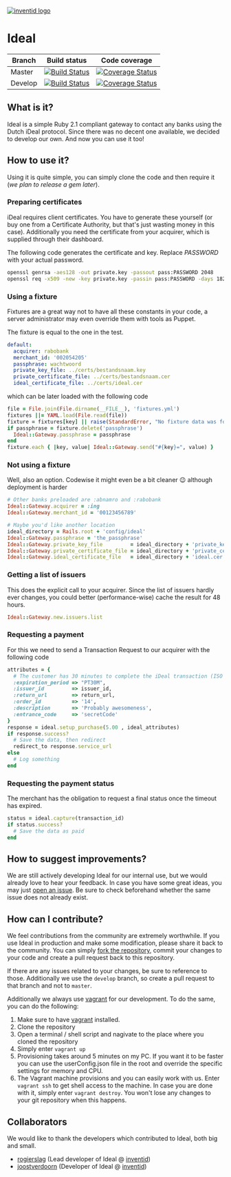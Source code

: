 [![inventid logo](https://s3-eu-west-1.amazonaws.com/static-inventid-nl/content/img/logo.png)](http://opensource.inventid.nl)

# Ideal
| Branch | Build status | Code coverage |
|---|---|---|
| Master |[![Build Status](https://travis-ci.org/inventid/ideal.svg?branch=master)](https://travis-ci.org/inventid/ideal)|[![Coverage Status](http://img.shields.io/coveralls/inventid/ideal/master.svg)](https://coveralls.io/r/inventid/ideal?branch=master)|
| Develop |[![Build Status](https://travis-ci.org/inventid/ideal.svg?branch=develop)](https://travis-ci.org/inventid/ideal)|[![Coverage Status](http://img.shields.io/coveralls/inventid/ideal/develop.svg)](https://coveralls.io/r/inventid/ideal?branch=develop)|

## What is it?

Ideal is a simple Ruby 2.1 compliant gateway to contact any banks using the Dutch iDeal protocol.
Since there was no decent one available, we decided to develop our own.
And now you can use it too!

## How to use it?

Using it is quite simple, you can simply clone the code and then require it (_we plan to release a gem later_).

### Preparing certificates

iDeal requires client certificates.
You have to generate these yourself (or buy one from a Certificate Authority, but that's just wasting money in this case).
Additionally you need the certificate from your acquirer, which is supplied through their dashboard.

The following code generates the certificate and key.
Replace _PASSWORD_ with your actual password.

````bash
openssl genrsa -aes128 -out private.key -passout pass:PASSWORD 2048
openssl req -x509 -new -key private.key -passin pass:PASSWORD -days 1825 -out certificate.cer
````

### Using a fixture

Fixtures are a great way not to have all these constants in your code, a server administrator may even override them with tools as Puppet.

The fixture is equal to the one in the test.

````yaml
default:
  acquirer: rabobank
  merchant_id: '002054205'
  passphrase: wachtwoord
  private_key_file: ../certs/bestandsnaam.key
  private_certificate_file: ../certs/bestandsnaam.cer
  ideal_certificate_file: ../certs/ideal.cer
````

which can be later loaded with the following code

````ruby
file = File.join(File.dirname(__FILE__), 'fixtures.yml')
fixtures ||= YAML.load(File.read(file))
fixture = fixtures[key] || raise(StandardError, "No fixture data was found for key '#{key}'")
if passphrase = fixture.delete('passphrase')
  Ideal::Gateway.passphrase = passphrase
end
fixture.each { |key, value| Ideal::Gateway.send("#{key}=", value) }
````

### Not using a fixture

Well, also an option.
Codewise it might even be a bit cleaner :wink: although deployment is harder

````ruby
# Other banks preloaded are :abnamro and :rabobank
Ideal::Gateway.acquirer = :ing
Ideal::Gateway.merchant_id = '00123456789'

# Maybe you'd like another location
ideal_directory = Rails.root + 'config/ideal'
Ideal::Gateway.passphrase = 'the_passphrase'
Ideal::Gateway.private_key_file         = ideal_directory + 'private_key.pem'
Ideal::Gateway.private_certificate_file = ideal_directory + 'private_certificate.cer'
Ideal::Gateway.ideal_certificate_file   = ideal_directory + 'ideal.cer'
````

### Getting a list of issuers

This does the explicit call to your acquirer.
Since the list of issuers hardly ever changes, you could better (performance-wise) cache the result for 48 hours.

````ruby
Ideal::Gateway.new.issuers.list
````

### Requesting a payment

For this we need to send a Transaction Request to our acquirer with the following code

````ruby
attributes = {
  # The customer has 30 minutes to complete the iDeal transaction (ISO 8601)
  :expiration_period => "PT30M",
  :issuer_id         => issuer_id,
  :return_url        => return_url,
  :order_id          => '14',
  :description       => 'Probably awesomeness',
  :entrance_code     => 'secretCode'
}
response = ideal.setup_purchase(5.00 , ideal_attributes)
if response.success?
  # Save the data, then redirect
  redirect_to response.service_url
else
  # Log something
end
````

### Requesting the payment status

The merchant has the obligation to request a final status once the timeout has expired.

````ruby
status = ideal.capture(transaction_id)
if status.success?
  # Save the data as paid
end
````

## How to suggest improvements?

We are still actively developing Ideal for our internal use, but we would already love to hear your feedback. In case you have some great ideas, you may just [open an issue](https://github.com/inventid/ideal/issues/new). Be sure to check beforehand whether the same issue does not already exist.

## How can I contribute?

We feel contributions from the community are extremely worthwhile. If you use Ideal in production and make some modification, please share it back to the community. You can simply [fork the repository](https://github.com/inventid/ideal/fork), commit your changes to your code and create a pull request back to this repository.

If there are any issues related to your changes, be sure to reference to those. Additionally we use the `develop` branch, so create a pull request to that branch and not to `master`.

Additionally we always use [vagrant](http://www.vagrantup.com) for our development. To do the same, you can do the following:

1. Make sure to have [vagrant](http://www.vagrantup.com) installed.
1. Clone the repository
1. Open a terminal / shell script and nagivate to the place where you cloned the repository
1. Simply enter `vagrant up`
1. Provisioning takes around 5 minutes on my PC. If you want it to be faster you can use the userConfig.json file in the root and override the specific settings for memory and CPU.
1. The Vagrant machine provisions and you can easily work with us. Enter `vagrant ssh` to get shell access to the machine. In case you are done with it, simply enter `vagrant destroy`. You won't lose any changes to your git repository when this happens.

## Collaborators

We would like to thank the developers which contributed to Ideal, both big and small.

- [rogierslag](https://github.com/rogierslag) (Lead developer of Ideal @ [inventid](https://www.inventid.nl))
- [joostverdoorn](https://github.com/joostverdoorn) (Developer of Ideal @ [inventid](https://www.inventid.nl))